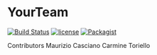 YourTeam
========================
[![Build Status](https://travis-ci.org/izio7/YourTeam.svg?branch=master)](https://travis-ci.org/izio7/YourTeam)
[![license](https://img.shields.io/github/license/izio7/YourTeam.svg)]()
[![Packagist](https://img.shields.io/packagist/v/izio7/YourTeam.svg)]()

Contributors
Maurizio Casciano Carmine Toriello